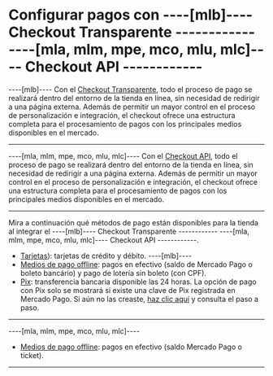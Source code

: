 # Configurar pagos con ----[mlb]---- Checkout Transparente ------------ ----[mla, mlm, mpe, mco, mlu, mlc]---- Checkout API ------------

----[mlb]----
Con el [Checkout Transparente](/developers/es/guides/checkout-api/landing), todo el proceso de pago se realizará dentro del entorno de la tienda en línea, sin necesidad de redirigir a una página externa. Además de permitir un mayor control en el proceso de personalización e integración, el checkout ofrece una estructura completa para el procesamiento de pagos con los principales medios disponibles en el mercado.

------------

----[mla, mlm, mpe, mco, mlu, mlc]----
Con el [Checkout API](/developers/es/guides/checkout-api/landing), todo el proceso de pago se realizará dentro del entorno de la tienda en línea, sin necesidad de redirigir a una página externa. Además de permitir un mayor control en el proceso de personalización e integración, el checkout ofrece una estructura completa para el procesamiento de pagos con los principales medios disponibles en el mercado.

------------

Mira a continuación qué métodos de pago están disponibles para la tienda al integrar el ----[mlb]---- Checkout Transparente ------------ ----[mla, mlm, mpe, mco, mlu, mlc]---- Checkout API ------------.

* [Tarjetas](/developers/es/docs/woocommerce/payments-configuration/checkout-api/cards)): tarjetas de crédito y débito.
----[mlb]----
* [Medios de pago offline](/developers/es/docs/woocommerce/payments-configuration/checkout-api/offline-payments): pagos en efectivo (saldo de Mercado Pago o boleto bancário) y pago de lotería sin boleto (con CPF).
* [Pix](/developers/es/docs/woocommerce/payments-configuration/checkout-api/pix): transferencia bancaria disponible las 24 horas. La opción de pago con Pix solo se mostrará si existe una clave de Pix registrada en Mercado Pago. Si aún no las creaste, [haz clic aquí](https://www.youtube.com/watch?v=60tApKYVnkA) y consulta el paso a paso.
------------
----[mla, mlm, mpe, mco, mlu, mlc]---- 
* [Medios de pago offline](/developers/es/docs/woocommerce/payments-configuration/checkout-api/offline-payments): pagos en efectivo (saldo Mercado Pago o ticket).
------------